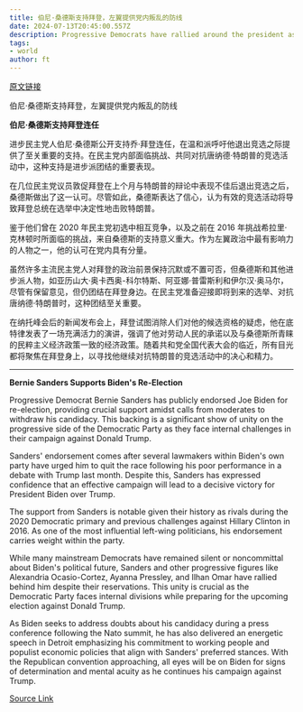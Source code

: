 ```yaml
---
title: 伯尼·桑德斯支持拜登，左翼提供党内叛乱的防线
date: 2024-07-13T20:45:00.557Z
description: Progressive Democrats have rallied around the president as moderates call for him to end election campaign
tags: 
- world
author: ft
---
```


[原文链接](https://ft.com/content/a9e011dd-e8b1-4919-ba58-31707a8bcb30)

伯尼·桑德斯支持拜登，左翼提供党内叛乱的防线

**伯尼·桑德斯支持拜登连任**

进步民主党人伯尼·桑德斯公开支持乔·拜登连任，在温和派呼吁他退出竞选之际提供了至关重要的支持。在民主党内部面临挑战、共同对抗唐纳德·特朗普的竞选活动中，这种支持是进步派团结的重要表现。

在几位民主党议员敦促拜登在上个月与特朗普的辩论中表现不佳后退出竞选之后，桑德斯做出了这一认可。尽管如此，桑德斯表达了信心，认为有效的竞选活动将导致拜登总统在选举中决定性地击败特朗普。

鉴于他们曾在 2020 年民主党初选中相互竞争，以及之前在 2016 年挑战希拉里·克林顿时所面临的挑战，来自桑德斯的支持意义重大。作为左翼政治中最有影响力的人物之一，他的认可在党内具有分量。

虽然许多主流民主党人对拜登的政治前景保持沉默或不置可否，但桑德斯和其他进步派人物，如亚历山大·奥卡西奥-科尔特斯、阿亚娜·普雷斯利和伊尔汉·奥马尔，尽管有保留意见，但仍团结在拜登身边。在民主党准备迎接即将到来的选举、对抗唐纳德·特朗普时，这种团结至关重要。

在纳托峰会后的新闻发布会上，拜登试图消除人们对他的候选资格的疑虑，他在底特律发表了一场充满活力的演讲，强调了他对劳动人民的承诺以及与桑德斯所青睐的民粹主义经济政策一致的经济政策。随着共和党全国代表大会的临近，所有目光都将聚焦在拜登身上，以寻找他继续对抗特朗普的竞选活动中的决心和精力。

---

 **Bernie Sanders Supports Biden's Re-Election**  

Progressive Democrat Bernie Sanders has publicly endorsed Joe Biden for re-election, providing crucial support amidst calls from moderates to withdraw his candidacy. This backing is a significant show of unity on the progressive side of the Democratic Party as they face internal challenges in their campaign against Donald Trump.

Sanders' endorsement comes after several lawmakers within Biden's own party have urged him to quit the race following his poor performance in a debate with Trump last month. Despite this, Sanders has expressed confidence that an effective campaign will lead to a decisive victory for President Biden over Trump.

The support from Sanders is notable given their history as rivals during the 2020 Democratic primary and previous challenges against Hillary Clinton in 2016. As one of the most influential left-wing politicians, his endorsement carries weight within the party.

While many mainstream Democrats have remained silent or noncommittal about Biden's political future, Sanders and other progressive figures like Alexandria Ocasio-Cortez, Ayanna Pressley, and Ilhan Omar have rallied behind him despite their reservations. This unity is crucial as the Democratic Party faces internal divisions while preparing for the upcoming election against Donald Trump.

As Biden seeks to address doubts about his candidacy during a press conference following the Nato summit, he has also delivered an energetic speech in Detroit emphasizing his commitment to working people and populist economic policies that align with Sanders' preferred stances. With the Republican convention approaching, all eyes will be on Biden for signs of determination and mental acuity as he continues his campaign against Trump.

[Source Link](https://ft.com/content/a9e011dd-e8b1-4919-ba58-31707a8bcb30)

